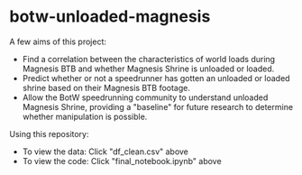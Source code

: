 # botw-unloaded-magnesis

A few aims of this project:
* Find a correlation between the characteristics of world loads during Magnesis BTB and whether Magnesis Shrine is unloaded or loaded.
* Predict whether or not a speedrunner has gotten an unloaded or loaded shrine based on their Magnesis BTB footage.
* Allow the BotW speedrunning community to understand unloaded Magnesis Shrine, providing a "baseline" for future research to determine whether manipulation is possible.

Using this repository:
* To view the data: Click "df_clean.csv" above
* To view the code: Click "final_notebook.ipynb" above
